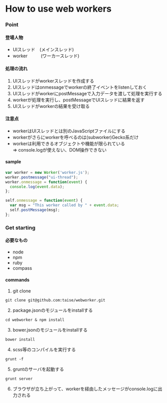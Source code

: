 # How to use web workers

### Point

#### 登場人物

* UIスレッド　(メインスレッド)
* worker　　　(ワーカースレッド)

#### 処理の流れ

1. UIスレッドがworkerスレッドを作成する
2. UIスレッドはonmessageでworkerの終了イベントをlistenしておく
3. UIスレッドがworkerにpostMessageで入力データを渡して処理を実行する
4. workerが処理を実行し、postMessageでUIスレッドに結果を返す
5. UIスレッドがworkerの結果を受け取る

#### 注意点

* workerはUIスレッドとは別のJavaScriptファイルにする
* workerがさらにworkerを呼べるのは(subworker)Gecko系だけ
* workerは利用できるオブジェクトや機能が限られている  
  => console.logが使えない、DOM操作できない


#### sample

```javascript:ui_thread.js
var worker = new Worker('worker.js');
worker.postmessage("ui-thread");
worker.onmessage = function(event) {
  console.log(event.data);
};
```

```javascript:worker.js
self.onmessage = function(event) {
  var msg = "This worker called by " + event.data;
  self.postMessage(msg);
};
```

### Get starting

#### 必要なもの

* node
* npm
* ruby
* compass

#### commands

1. git clone
```
git clone git@github.com:taise/webworker.git
```

2. package.jsonのモジュールをinstallする
```
cd webworker & npm install
```

3. bower.jsonのモジュールをinstallする
```
bower install
```

4. scss等のコンパイルを実行する
```
grunt -f
```

5. gruntのサーバを起動する
```
grunt server
```

6. ブラウザが立ち上がって、workerを経由したメッセージがconsole.logに出力される
